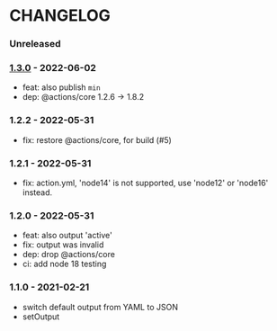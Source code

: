 # CHANGELOG

### Unreleased


### [1.3.0] - 2022-06-02

- feat: also publish `min`
- dep: @actions/core 1.2.6 -> 1.8.2


### 1.2.2 - 2022-05-31

- fix: restore @actions/core, for build (#5)


### 1.2.1 - 2022-05-31

- fix: action.yml, 'node14' is not supported, use 'node12' or 'node16' instead.


### 1.2.0 - 2022-05-31

- feat: also output 'active'
- fix: output was invalid
- dep: drop @actions/core
- ci: add node 18 testing


### 1.1.0 - 2021-02-21

- switch default output from YAML to JSON
- setOutput


[1.3.0]: https://github.com/msimerson/node-lts-versions/releases/tag/1.3.0
